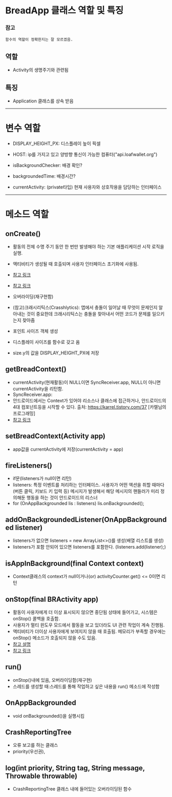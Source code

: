 # BreadApp 클래스 역할 및 특징

### 참고
`함수의 역할이 정확한지는 잘 모르겠음.`

## 역할
- Activity의 생명주기와 관련됨

## 특징
- Application 클래스를 상속 받음


* * *

# 변수 역할

- DISPLAY_HEIGHT_PX: 디스플레이 높이 픽셀
- HOST: ip를 가지고 있고 양방향 통신이 가능한 컴퓨터("api.loafwallet.org")
- isBackgroundChecker: 배경 확인?
- backgroundedTime: 배경시간?

- currentActivity: (private타입) 현재 사용자와 상호작용을 담당하는 인터페이스



* * *

# 메소드 역할

## onCreate()  
- 활동의 전체 수명 주기 동안 한 번만 발생해야 하는 기본 애플리케이션 시작 로직을 실행. 
- 액티비티가 생성될 때 호출되며 사용자 인터페이스 초기화에 사용됨.
- [참고 링크](https://developer.android.com/guide/components/activities/activity-lifecycle?hl=ko)
- [참고 링크](https://velog.io/@jojo_devstory/%EC%95%88%EB%93%9C%EB%A1%9C%EC%9D%B4%EB%93%9C-%EC%95%A1%ED%8B%B0%EB%B9%84%ED%8B%B0-%EC%83%9D%EB%AA%85%EC%A3%BC%EA%B8%B0LifeCycle-%EB%B0%8F-%EC%A0%84%EA%B3%B5%EC%9E%90%EB%8F%84-%EC%9E%90%EC%A3%BC-%ED%8B%80%EB%A6%AC%EB%8A%94-%EC%83%9D%EB%AA%85%EC%A3%BC%EA%B8%B0-%EC%88%9C%EC%84%9C)

- 오버라이딩(재구현함)
- (참고)크래시리틱스(Crasshlytics): 앱에서 충돌이 일어날 때 무엇이 문제인지 알아내는 것이 중요한데 크래시리틱스는 충돌을 찾아내서 어떤 코드가 문제를 일으키는지 찾아줌
- 포인트 사이즈 객체 생성
- 디스플레이 사이즈를 함수로 갖고 옴
- size.y의 값을 DISPLAY_HEIGHT_PX에 저장 




## getBreadContext()
- currentActivity(현재활동)이 NULL이면 SyncReceiver.app, NULL이 아니면 currentActivity을 리턴함.
- SyncReceiver.app: 
- 안드로이드에서는 Context가 있어야 리소스나 클래스에 접근하거나, 안드로이드의 4대 컴포넌트등을 시작할 수 있다.
출처: https://karrel.tistory.com/37 [카렐님의 프로그래밍]
- [참고 링크](https://karrel.tistory.com/37)



## setBreadContext(Activity app)
- app값을 currentActivity에 저장(currentActivity = app)




## fireListeners()
- if문(listeners가 null이면 리턴)
- listeners: 특정 이벤트를 처리하는 인터페이스. 사용자가 어떤 액션을 취할 때마다(버튼 클릭, 키보드 키 입력 등) 메시지가 발생해서 해당 메시지의 핸들러가 미리 정의해둔 행동을 하는 것이 안드로이드의 리스너
- for (OnAppBackgrounded lis : listeners) lis.onBackgrounded();




## addOnBackgroundedListener(OnAppBackgrounded listener)
- listeners가 없으면 listeners = new ArrayList<>()를 생성(배열 리스트를 생성)
- listeners가 포함 안되어 있으면 listeners를 포함한다. (listeners.add(listener);)




## isAppInBackground(final Context context)
- Context클래스의 context가 null이거나(or) activityCounter.get() <= 0이면 리턴




## onStop(final BRActivity app)
-  활동이 사용자에게 더 이상 표시되지 않으면 중단됨 상태에 들어가고, 시스템은 onStop() 콜백을 호출함.
- 사용자가 멀티 윈도우 모드에서 활동을 보고 있더라도 UI 관련 작업이 계속 진행됨.
- 액티비티가 더이상 사용자에게 보여지지 않을 때 호출됨. 메모리가 부족할 경우에는 onStop() 메소드가 호출되지 않을 수도 있음.
- [참고 설명](https://developer.android.com/guide/components/activities/activity-lifecycle?hl=ko)
- [참고 링크](https://velog.io/@jojo_devstory/%EC%95%88%EB%93%9C%EB%A1%9C%EC%9D%B4%EB%93%9C-%EC%95%A1%ED%8B%B0%EB%B9%84%ED%8B%B0-%EC%83%9D%EB%AA%85%EC%A3%BC%EA%B8%B0LifeCycle-%EB%B0%8F-%EC%A0%84%EA%B3%B5%EC%9E%90%EB%8F%84-%EC%9E%90%EC%A3%BC-%ED%8B%80%EB%A6%AC%EB%8A%94-%EC%83%9D%EB%AA%85%EC%A3%BC%EA%B8%B0-%EC%88%9C%EC%84%9C)




## run() 
- onStop()내에 있음, 오버라이딩함(재구현)
- 스레드를 생성할 때:스레드를 통해 작업하고 싶은 내용을 run() 메소드에 작성함




## OnAppBackgrounded 
- void onBackgrounded()을 실행시킴




## CrashReportingTree
- 오류 보고를 하는 클래스
- priority(우선권), 

## log(int priority, String tag, String message, Throwable throwable)
- CrashReportingTree 클래스 내에 들어있는 오버라이딩된 함수

